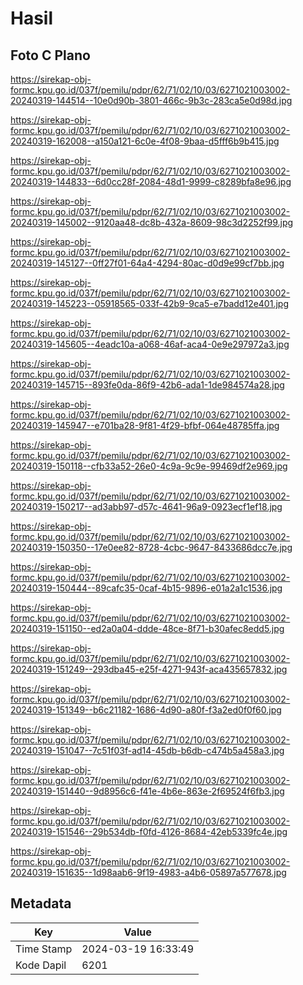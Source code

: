 # Hasil

## Foto C Plano

https://sirekap-obj-formc.kpu.go.id/037f/pemilu/pdpr/62/71/02/10/03/6271021003002-20240319-144514--10e0d90b-3801-466c-9b3c-283ca5e0d98d.jpg

https://sirekap-obj-formc.kpu.go.id/037f/pemilu/pdpr/62/71/02/10/03/6271021003002-20240319-162008--a150a121-6c0e-4f08-9baa-d5fff6b9b415.jpg

https://sirekap-obj-formc.kpu.go.id/037f/pemilu/pdpr/62/71/02/10/03/6271021003002-20240319-144833--6d0cc28f-2084-48d1-9999-c8289bfa8e96.jpg

https://sirekap-obj-formc.kpu.go.id/037f/pemilu/pdpr/62/71/02/10/03/6271021003002-20240319-145002--9120aa48-dc8b-432a-8609-98c3d2252f99.jpg

https://sirekap-obj-formc.kpu.go.id/037f/pemilu/pdpr/62/71/02/10/03/6271021003002-20240319-145127--0ff27f01-64a4-4294-80ac-d0d9e99cf7bb.jpg

https://sirekap-obj-formc.kpu.go.id/037f/pemilu/pdpr/62/71/02/10/03/6271021003002-20240319-145223--05918565-033f-42b9-9ca5-e7badd12e401.jpg

https://sirekap-obj-formc.kpu.go.id/037f/pemilu/pdpr/62/71/02/10/03/6271021003002-20240319-145605--4eadc10a-a068-46af-aca4-0e9e297972a3.jpg

https://sirekap-obj-formc.kpu.go.id/037f/pemilu/pdpr/62/71/02/10/03/6271021003002-20240319-145715--893fe0da-86f9-42b6-ada1-1de984574a28.jpg

https://sirekap-obj-formc.kpu.go.id/037f/pemilu/pdpr/62/71/02/10/03/6271021003002-20240319-145947--e701ba28-9f81-4f29-bfbf-064e48785ffa.jpg

https://sirekap-obj-formc.kpu.go.id/037f/pemilu/pdpr/62/71/02/10/03/6271021003002-20240319-150118--cfb33a52-26e0-4c9a-9c9e-99469df2e969.jpg

https://sirekap-obj-formc.kpu.go.id/037f/pemilu/pdpr/62/71/02/10/03/6271021003002-20240319-150217--ad3abb97-d57c-4641-96a9-0923ecf1ef18.jpg

https://sirekap-obj-formc.kpu.go.id/037f/pemilu/pdpr/62/71/02/10/03/6271021003002-20240319-150350--17e0ee82-8728-4cbc-9647-8433686dcc7e.jpg

https://sirekap-obj-formc.kpu.go.id/037f/pemilu/pdpr/62/71/02/10/03/6271021003002-20240319-150444--89cafc35-0caf-4b15-9896-e01a2a1c1536.jpg

https://sirekap-obj-formc.kpu.go.id/037f/pemilu/pdpr/62/71/02/10/03/6271021003002-20240319-151150--ed2a0a04-ddde-48ce-8f71-b30afec8edd5.jpg

https://sirekap-obj-formc.kpu.go.id/037f/pemilu/pdpr/62/71/02/10/03/6271021003002-20240319-151249--293dba45-e25f-4271-943f-aca435657832.jpg

https://sirekap-obj-formc.kpu.go.id/037f/pemilu/pdpr/62/71/02/10/03/6271021003002-20240319-151349--b6c21182-1686-4d90-a80f-f3a2ed0f0f60.jpg

https://sirekap-obj-formc.kpu.go.id/037f/pemilu/pdpr/62/71/02/10/03/6271021003002-20240319-151047--7c51f03f-ad14-45db-b6db-c474b5a458a3.jpg

https://sirekap-obj-formc.kpu.go.id/037f/pemilu/pdpr/62/71/02/10/03/6271021003002-20240319-151440--9d8956c6-f41e-4b6e-863e-2f69524f6fb3.jpg

https://sirekap-obj-formc.kpu.go.id/037f/pemilu/pdpr/62/71/02/10/03/6271021003002-20240319-151546--29b534db-f0fd-4126-8684-42eb5339fc4e.jpg

https://sirekap-obj-formc.kpu.go.id/037f/pemilu/pdpr/62/71/02/10/03/6271021003002-20240319-151635--1d98aab6-9f19-4983-a4b6-05897a577678.jpg


## Metadata

| Key        | Value               |
| ---------- | ------------------- |
| Time Stamp | 2024-03-19 16:33:49 |
| Kode Dapil | 6201                |



